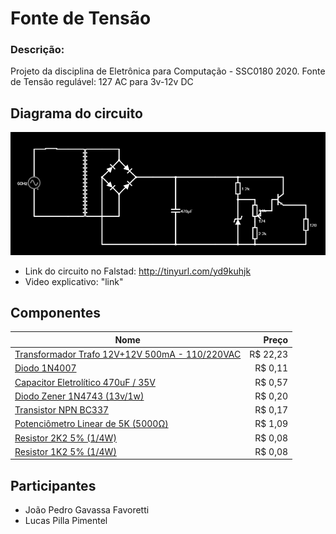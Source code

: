# Fonte de Tensão
### Descrição: 
Projeto da disciplina de Eletrônica para Computação - SSC0180 2020.
Fonte de Tensão regulável: 127 AC para 3v-12v DC


## Diagrama do circuito

![](diagrama.png)

- Link do circuito no Falstad: http://tinyurl.com/yd9kuhjk
- Video explicativo: "link"

## Componentes

| Nome | Preço |
|---|---:|
| [Transformador Trafo 12V+12V 500mA - 110/220VAC](https://www.baudaeletronica.com.br/transformador-trafo-12v-12v-500ma-110-220vac.html) | R$ 22,23 |
| [Diodo 1N4007](https://www.baudaeletronica.com.br/transistor-npn-bc337.html) | R$ 0,11 |
| [Capacitor Eletrolítico 470uF / 35V](https://www.baudaeletronica.com.br/capacitor-eletrolitico-470uf-35v.html) | R$ 0,57 |
| [Diodo Zener 1N4743 (13v/1w)](https://www.baudaeletronica.com.br/diodo-zener-1n4743-13v-1w.html) | R$ 0,20 |
| [Transistor NPN BC337](https://www.baudaeletronica.com.br/transistor-npn-bc337.html) | R$ 0,17 |
| [Potenciômetro Linear de 5K (5000Ω)](https://www.baudaeletronica.com.br/potenciometro-linear-de-5k-5000.html) | R$ 1,09 |
| [Resistor 2K2 5% (1/4W)](https://www.baudaeletronica.com.br/resistor-2k2-5-1-4w.html) | R$ 0,08 |
| [Resistor 1K2 5% (1/4W)](https://www.baudaeletronica.com.br/resistor-1k2-5-1-4w.html) | R$ 0,08 |


## Participantes
- João Pedro Gavassa Favoretti
- Lucas Pilla Pimentel
